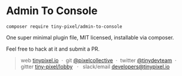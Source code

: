 # Admin To Console

`composer require tiny-pixel/admin-to-console`

One super minimal plugin file, MIT licensed, installable via composer.

Feel free to hack at it and submit a PR.

> web [tinypixel.io](https://tinypixel.io) &nbsp;&middot;&nbsp; git [@pixelcollective](https://github.com/pixelcollective) &nbsp;&middot;&nbsp; twitter [@tinydevteam](https://twitter.com/tinydevteam) &nbsp;&middot;&nbsp; gitter [tiny-pixel/lobby](https://gitter.im/Tiny-Pixel/Lobby) &nbsp; &middot;&nbsp;&nbsp; slack/email [developers@tinypixel.io](developers@tinypixel.io)